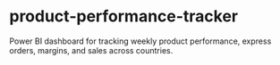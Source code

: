 # product-performance-tracker
Power BI dashboard for tracking weekly product performance, express orders, margins, and sales across countries.
